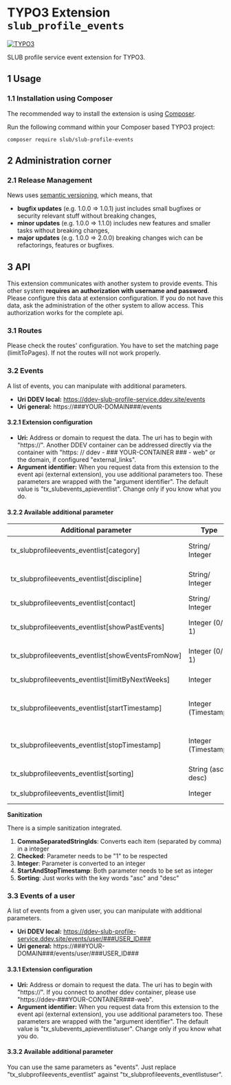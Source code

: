 # TYPO3 Extension `slub_profile_events`

[![TYPO3](https://img.shields.io/badge/TYPO3-11-orange.svg)](https://typo3.org/)

SLUB profile service event extension for TYPO3.

## 1 Usage

### 1.1 Installation using Composer

The recommended way to install the extension is using [Composer][1].

Run the following command within your Composer based TYPO3 project:

```
composer require slub/slub-profile-events
```

## 2 Administration corner

### 2.1 Release Management

News uses [semantic versioning][2], which means, that
* **bugfix updates** (e.g. 1.0.0 => 1.0.1) just includes small bugfixes or security relevant stuff without breaking changes,
* **minor updates** (e.g. 1.0.0 => 1.1.0) includes new features and smaller tasks without breaking changes,
* **major updates** (e.g. 1.0.0 => 2.0.0) breaking changes wich can be refactorings, features or bugfixes.

## 3 API

This extension communicates with another system to provide events. This other system **requires an
authorization with username and password**. Please configure this data at extension configuration.
If you do not have this data, ask the administration of the other system to allow access. This
authorization works for the complete api.

### 3.1 Routes

Please check the routes' configuration. You have to set the matching page (limitToPages). If not the routes will not work properly.

### 3.2 Events

A list of events, you can manipulate with additional parameters.

- **Uri DDEV local:** https://ddev-slub-profile-service.ddev.site/events
- **Uri general:** https://###YOUR-DOMAIN###/events

#### 3.2.1 Extension configuration

- **Uri:** Address or domain to request the data. The uri has to begin with "https://". Another DDEV container can be addressed directly via the container with "https: // ddev - ### YOUR-CONTAINER ### - web" or the domain, if configured "external_links".
- **Argument identifier:** When you request data from this extension to the event api (external extension), you use additional parameters too. These parameters are wrapped with the "argument identifier". The default value is "tx_slubevents_apieventlist". Change only if you know what you do.

#### 3.2.2 Available additional parameter

| Additional parameter                              | Type                | Validation | Comment                                                     |
|---------------------------------------------------|---------------------|------------|-------------------------------------------------------------|
| tx_slubprofileevents_eventlist[category]          | String/ Integer     | 1          | Comma separated list of category ids                        |
| tx_slubprofileevents_eventlist[discipline]        | String/ Integer     | 1          | Comma separated list of discipline ids                      |
| tx_slubprofileevents_eventlist[contact]           | String/ Integer     | 1          | Comma separated list of contact ids                         |
| tx_slubprofileevents_eventlist[showPastEvents]    | Integer (0/ 1)      | 2          | Default is to show events beginning with today              |
| tx_slubprofileevents_eventlist[showEventsFromNow] | Integer (0/ 1)      | 2          | Additional setting for "showPastEvents"                     |
| tx_slubprofileevents_eventlist[limitByNextWeeks]  | Integer             | 3          | Set a limit for the next weeks                              |
| tx_slubprofileevents_eventlist[startTimestamp]    | Integer (Timestamp) | 4          | Influence the start date, works together with stopTimestamp |
| tx_slubprofileevents_eventlist[stopTimestamp]     | Integer (Timestamp) | 4          | Influence the stop date, works together with startTimestamp |
| tx_slubprofileevents_eventlist[sorting]           | String (asc/ desc)  | 5          | Default value is ascending                                  |
| tx_slubprofileevents_eventlist[limit]             | Integer             | 3          | Limit quantity of result data                               |

**Sanitization**

There is a simple sanitization integrated.

1. **CommaSeparatedStringIds**: Converts each item (separated by comma) in a integer
1. **Checked**: Parameter needs to be "1" to be respected
1. **Integer**: Parameter is converted to an integer
1. **StartAndStopTimestamp**: Both parameter needs to be set as integer
1. **Sorting**: Just works with the key words "asc" and "desc"

### 3.3 Events of a user

A list of events from a given user, you can manipulate with additional parameters.

- **Uri DDEV local:** https://ddev-slub-profile-service.ddev.site/events/user/###USER_ID###
- **Uri general:** https://###YOUR-DOMAIN###/events/user/###USER_ID###

#### 3.3.1 Extension configuration

- **Uri:** Address or domain to request the data. The uri has to begin with "https://". If you connect to another ddev container, please use "https://ddev-###YOUR-CONTAINER###-web".
- **Argument identifier:** When you request data from this extension to the event api (external extension), you use additional parameters too. These parameters are wrapped with the "argument identifier". The default value is "tx_slubevents_apieventlistuser". Change only if you know what you do.

#### 3.3.2 Available additional parameter

You can use the same parameters as "events". Just replace "tx_slubprofileevents_eventlist" against
"tx_slubprofileevents_eventlistuser".

[1]: https://getcomposer.org/
[2]: https://semver.org/

